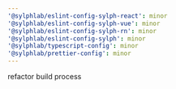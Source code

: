 ```yaml
---
'@sylphlab/eslint-config-sylph-react': minor
'@sylphlab/eslint-config-sylph-vue': minor
'@sylphlab/eslint-config-sylph-rn': minor
'@sylphlab/eslint-config-sylph': minor
'@sylphlab/typescript-config': minor
'@sylphlab/prettier-config': minor
---
```


refactor build process
